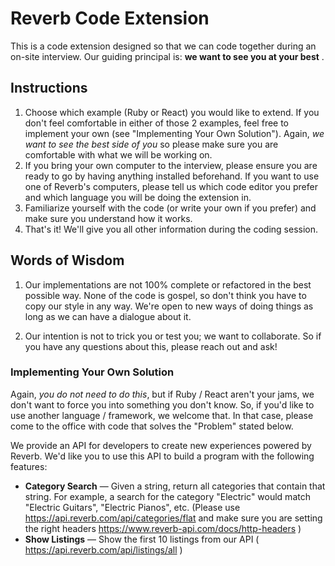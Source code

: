 # Reverb Code Extension

This is a code extension designed so that we can code together during an on-site interview. Our guiding principal is: **we want to see you at your best** .

## Instructions

1. Choose which example (Ruby or React) you would like to extend. If you don't feel comfortable in either of those 2 examples, feel free to implement your own (see "Implementing Your Own Solution"). Again, _we want to see the best side of you_ so please make sure you are comfortable with what we will be working on.
2. If you bring your own computer to the interview, please ensure you are ready to go by having anything installed beforehand. If you want to use one of Reverb's computers, please tell us which code editor you prefer and which language you will be doing the extension in.
3. Familiarize yourself with the code (or write your own if you prefer) and make sure you understand how it works.
4. That's it! We'll give you all other information during the coding session.

## Words of Wisdom

1. Our implementations are not 100% complete or refactored in the best possible way. None of the code is gospel, so don't think you have to copy our style in any way. We're open to new ways of doing things as long as we can have a dialogue about it.

2. Our intention is not to trick you or test you; we want to collaborate. So if you have any questions about this, please reach out and ask!

### Implementing Your Own Solution
Again, _you do not need to do this_, but if Ruby / React aren't your jams, we don't want to force you into something you don't know. So, if you'd like to use another language / framework, we welcome that. In that case, please come to the office with code that solves the "Problem" stated below.

We provide an API for developers to create new experiences powered by Reverb. We'd like you to use this API to build a program with the following features:

- **Category Search** — Given a string, return all categories that contain that string. For example, a search for the category "Electric" would match "Electric Guitars", "Electric Pianos", etc. (Please use https://api.reverb.com/api/categories/flat and make sure you are setting the right headers https://www.reverb-api.com/docs/http-headers )
- **Show Listings** — Show the first 10 listings from our API ( https://api.reverb.com/api/listings/all )
